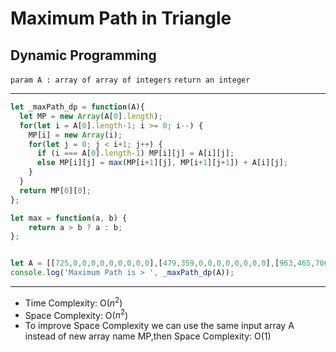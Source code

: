 # Maximum Path in Triangle
## Dynamic Programming

`param A : array of array of integers`
`return an integer`

----------

```javascript
let _maxPath_dp = function(A){
  let MP = new Array(A[0].length);
  for(let i = A[0].length-1; i >= 0; i--) {
    MP[i] = new Array(i);
    for(let j = 0; j < i+1; j++) {
      if (i === A[0].length-1) MP[i][j] = A[i][j];
      else MP[i][j] = max(MP[i+1][j], MP[i+1][j+1]) + A[i][j];
    }
  }
  return MP[0][0];
};

let max = function(a, b) {
    return a > b ? a : b;
};


let A = [[725,0,0,0,0,0,0,0,0,0],[479,359,0,0,0,0,0,0,0,0],[963,465,706,0,0,0,0,0,0,0],[146,282,828,962,0,0,0,0,0,0],[492,996,943,828,437,0,0,0,0,0],[392,605,903,154,293,383,0,0,0,0],[422,717,719,896,448,727,772,0,0,0],[539,870,913,668,300,36,895,704,0,0],[812,323,334,674,665,142,712,254,869,0],[548,645,663,758,38,860,724,742,530,779]];
console.log('Maximum Path is > ', _maxPath_dp(A));
```

----------

- Time Complexity: O($n^2$)
- Space Complexity: O($n^2$)
- To improve Space Complexity we can use the same input array A instead of new array name MP,then Space Complexity: O($1$)